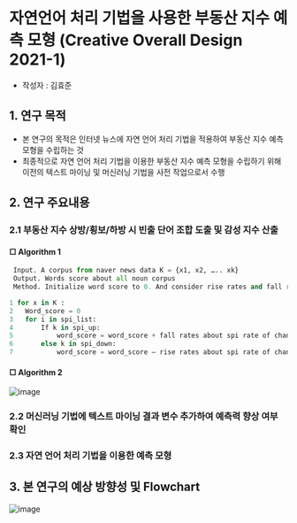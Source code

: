 # 자연언어 처리 기법을 사용한 부동산 지수 예측 모형 (Creative Overall Design 2021-1)
* 작성자 : 김효준

## 1. 연구 목적

- 본 연구의 목적은 인터넷 뉴스에 자연 언어 처리 기법을 적용하여 부동산 지수 예측 모형을 수립하는 것
- 최종적으로 자연 언어 처리 기법을 이용한 부동산 지수 예측 모형을 수립하기 위해 이전의 텍스트 마이닝 및 머신러닝 기법을 사전 작업으로서 수행

## 2. 연구 주요내용

### 2.1 부동산 지수 상방/횡보/하방 시 빈출 단어 조합 도출 및 감성 지수 산출

#### □ Algorithm 1
```python
 Input. A corpus from naver news data K = {x1, x2, ….. xk}
 Output. Words score about all noun corpus
 Method. Initialize word score to 0. And consider rise rates and fall rates about spi rate of change.

1 for x in K :
2	Word_score = 0
3	for i in spi_list:
4		If k in spi_up:
5		    word_score = word_score + fall rates about spi rate of change
6		else k in spi_down:
7		    word_score = word_score – rise rates about spi rate of change
 ```

#### □ Algorithm 2

![image](https://user-images.githubusercontent.com/28617444/115106190-4cf97c80-9f9e-11eb-9bb8-5582318ca1c8.png)

### 2.2 머신러닝 기법에 텍스트 마이닝 결과 변수 추가하여 예측력 향상 여부 확인

### 2.3 자연 언어 처리 기법을 이용한 예측 모형

## 3. 본 연구의 예상 방향성 및 Flowchart

![image](https://user-images.githubusercontent.com/28617444/115106206-65699700-9f9e-11eb-80dc-c81ac73cb0d1.png)
